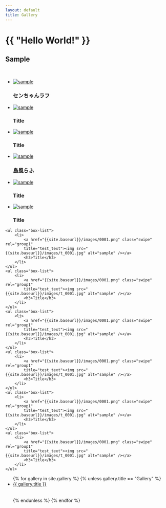```yaml
---
layout: default
title: Gallery
---
```


<h1>{{ "Hello World!" }}</h1>

<section id="main_content" class="inner">
	<h1>Sample</h1>
	<br>
	<ul class="box-list">
		<li>
			<a href="{{site.baseurl}}/images/0004.png" class="swipe" rel="group1" 
			title="まだ描いてる途中です"><img src="{{site.baseurl}}/images/t_0004.jpg" alt="sample" /></a>
			<h3>センちゃんラフ</h3>
		</li>
		<li>
			<a href="{{site.baseurl}}/images/0003.png" class="swipe" rel="group1" 
			title="test_text"><img src="{{site.baseurl}}/images/t_0003.jpg" alt="sample" /></a>
			<h3>Title</h3>
		</li>
		<li>
			<a href="{{site.baseurl}}/images/0005.png" class="swipe" rel="group1" 
			title="test_text"><img src="{{site.baseurl}}/images/t_0005.jpg" alt="sample" /></a>
			<h3>Title</h3>
		</li>		
	</ul>	
	<ul class="box-list">
		<li>
			<a href="{{site.baseurl}}/images/0006.png" class="swipe" rel="group1" 
			title="上手くいかなかったやつ"><img src="{{site.baseurl}}/images/t_0006.jpg" alt="sample" /></a>
			<h3>島風らふ</h3>
		</li>
		<li>
			<a href="{{site.baseurl}}/images/0007.png" class="swipe" rel="group1" 
			title="test_text"><img src="{{site.baseurl}}/images/t_0007.jpg" alt="sample" /></a>
			<h3>Title</h3>
		</li>
		<li>
			<a href="{{site.baseurl}}/images/0008.png" class="swipe" rel="group1" 
			title="test_text"><img src="{{site.baseurl}}/images/t_0008.jpg" alt="sample" /></a>
			<h3>Title</h3>
		</li>
	</ul>
	

	<ul class="box-list">
		<li>
			<a href="{{site.baseurl}}/images/0001.png" class="swipe" rel="group1" 
			title="test_text"><img src="{{site.baseurl}}/images/t_0001.jpg" alt="sample" /></a>
			<h3>Title</h3>
		</li>
	</ul>
	<ul class="box-list">
		<li>
			<a href="{{site.baseurl}}/images/0001.png" class="swipe" rel="group1" 
			title="test_text"><img src="{{site.baseurl}}/images/t_0001.jpg" alt="sample" /></a>
			<h3>Title</h3>
		</li>
	</ul>
	<ul class="box-list">
		<li>
			<a href="{{site.baseurl}}/images/0001.png" class="swipe" rel="group1" 
			title="test_text"><img src="{{site.baseurl}}/images/t_0001.jpg" alt="sample" /></a>
			<h3>Title</h3>
		</li>
	</ul>
	<ul class="box-list">
		<li>
			<a href="{{site.baseurl}}/images/0001.png" class="swipe" rel="group1" 
			title="test_text"><img src="{{site.baseurl}}/images/t_0001.jpg" alt="sample" /></a>
			<h3>Title</h3>
		</li>
	</ul>
	<ul class="box-list">
		<li>
			<a href="{{site.baseurl}}/images/0001.png" class="swipe" rel="group1" 
			title="test_text"><img src="{{site.baseurl}}/images/t_0001.jpg" alt="sample" /></a>
			<h3>Title</h3>
		</li>
	</ul>
	<ul class="box-list">
		<li>
			<a href="{{site.baseurl}}/images/0001.png" class="swipe" rel="group1" 
			title="test_text"><img src="{{site.baseurl}}/images/t_0001.jpg" alt="sample" /></a>
			<h3>Title</h3>
		</li>
	</ul>
	
</section>

<ul>
{% for gallery in site.gallery %}
   {% unless gallery.title == "Gallery" %}
  <li><a href="{{site.baseurl}}">{{ gallery.title }}</a></li>
  <br><br>
  {% endunless %}
{% endfor %}
</ul>
